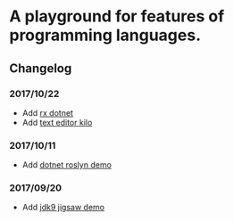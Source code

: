 # A playground for features of programming languages.

## Changelog

### 2017/10/22

* Add [rx dotnet](./rx-dotnet)
* Add [text editor kilo](./kilo)

### 2017/10/11

* Add [dotnet roslyn demo](./dotnetXroslyn)

### 2017/09/20

* Add [jdk9 jigsaw demo](./jdk9/jigsaw)
